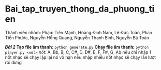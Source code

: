 # Bai_tap_truyen_thong_da_phuong_tien
Thành viên nhóm:
    Phạm Tiến Mạnh,
    Hoàng Đình Nam,
    Lê Đức Toàn,
    Phan Tiến Phước,
    Nguyễn Hồng Quang,
    Nguyễn Thanh Bình,
    Nguyễn Bá Toàn

***Bài 2***
**Tạo file âm thanh:**
`python generate.py`
**Chạy file âm thanh:**
`python player.py <nốt>`
*nốt*: A, Bb, B, C, C#, D, D#, E, F, F#, G, Ab
nếu chỉ nhập 1 nốt nhạc sẽ chạy lặp lại nó vô hạn
nếu nhập nhiều nốt nhạc sẽ chạy lần lượt rồi dừng